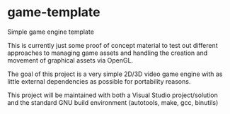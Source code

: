 # game-template
Simple game engine template

This is currently just some proof of concept material to test out different
approaches to managing game assets and handling the creation and movement
of graphical assets via OpenGL.

The goal of this project is a very simple 2D/3D video game engine with as
little external dependencies as possible for portability reasons.

This project will be maintained with both a Visual Studio project/solution
and the standard GNU build environment (autotools, make, gcc, binutils)
